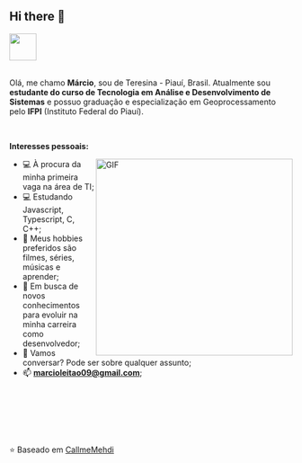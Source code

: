 ## Hi there 👋

<!--
**marciofleitao030609/marciofleitao030609** is a ✨ _special_ ✨ repository because its `README.md` (this file) appears on your GitHub profile.

Here are some ideas to get you started:

- 🔭 I’m currently working on ...
- 🌱 I’m currently learning ...
- 👯 I’m looking to collaborate on ...
- 🤔 I’m looking for help with ...
- 💬 Ask me about ...
- 📫 How to reach me: ...
- 😄 Pronouns: ...
- ⚡ Fun fact: ...
-->


<a href="https://www.linkedin.com/in/marcioflosousa/" target="_blank">
  <img src="https://i.ibb.co/Kx2GSrT/linkedin.png" width="48px" height="48px">
</a>

<br />
<br />

Olá, me chamo **Márcio**, sou de Teresina - Piauí, Brasil. Atualmente sou **estudante do curso de Tecnologia em Análise e Desenvolvimento de Sistemas** e possuo graduação e especialização em Geoprocessamento pelo **IFPI** (Instituto Federal do Piauí).

<br />

**Interesses pessoais:**

  <img align="right" alt="GIF" src="https://i.pinimg.com/originals/e4/26/70/e426702edf874b181aced1e2fa5c6cde.gif" width="350px" />

<!-- - 👨🏽‍💻 Aprendendo e praticando; -->
- 💻 À procura da minha primeira vaga na área de TI;
- 💻 Estudando Javascript, Typescript, C, C++;
- 🌱 Meus hobbies preferidos são filmes, séries, músicas e aprender;
- 💼 Em busca de novos conhecimentos para evoluir na minha carreira como desenvolvedor;
- 💬 Vamos conversar? Pode ser sobre qualquer assunto;
- 📫 **marcioleitao09@gmail.com**;

<br />
<br />
<br />
<br />
<br />

⭐️ Baseado em [CallmeMehdi](https://github.com/CallmeMehdi)
